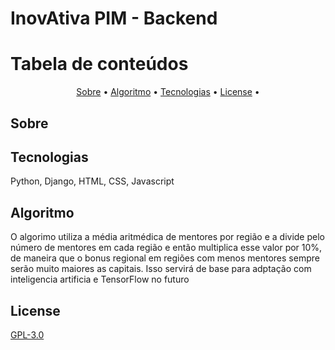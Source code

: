 # InovAtiva PIM - Backend

Tabela de conteúdos
=================
<p align="center">
 <a href="#Sobre">Sobre</a> •
 <a href="#Algoritmo">Algoritmo</a> • 
 <a href="#Tecnologias">Tecnologias</a> • 
 <a href="#License">License</a> • 
</p>

## Sobre



## Tecnologias

Python, Django, HTML, CSS, Javascript

## Algoritmo

O algorimo utiliza a média aritmédica de mentores por região e a divide pelo número de mentores em cada região e então multiplica esse valor por 10%, de maneira que o bonus regional em regiões com menos mentores sempre serão muito maiores as capitais. Isso servirá de base para adptação com inteligencia artificia e TensorFlow no futuro

## License
[GPL-3.0](https://www.gnu.org/licenses/gpl-3.0.en.html)
